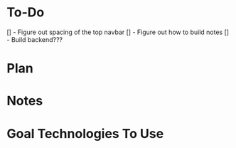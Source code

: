 # To-Do
[] - Figure out spacing of the top navbar
[] - Figure out how to build notes
[] - Build backend???

# Plan

# Notes

# Goal Technologies To Use


